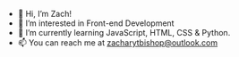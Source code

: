 - 👋 Hi, I’m Zach!
- 👀 I’m interested in Front-end Development
- 🌱 I’m currently learning JavaScript, HTML, CSS & Python.
- 📫 You can reach me at zacharytbishop@outlook.com

<!---
Zyncster/Zyncster is a ✨ special ✨ repository because its `README.md` (this file) appears on your GitHub profile.
You can click the Preview link to take a look at your changes.
--->
